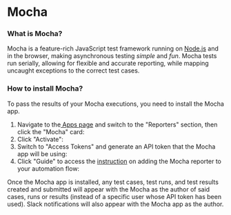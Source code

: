 # Mocha

### What is Mocha?

Mocha is a feature-rich JavaScript test framework running on [Node.js](https://nodejs.org/) and in the browser, making asynchronous testing _simple_ and _fun_. Mocha tests run serially, allowing for flexible and accurate reporting, while mapping uncaught exceptions to the correct test cases.

### How to install Mocha?

To pass the results of your Mocha executions, you need to install the Mocha app.

1. Navigate to the[ Apps page](https://app.qase.io/apps) and switch to the "Reporters" section, then click the "Mocha" card:
2. Click "Activate":
3. Switch to "Access Tokens" and generate an API token that the Mocha app will be using:
4.  Click "Guide" to access the [instruction](https://github.com/qase-tms/qase-javascript/tree/main/qase-mocha) on adding the Mocha reporter to your automation flow:



Once the Mocha app is installed, any test cases, test runs, and test results created and submitted will appear with the Mocha as the author of said cases, runs or results (instead of a specific user whose API token has been used). Slack notifications will also appear with the Mocha app as the author.
